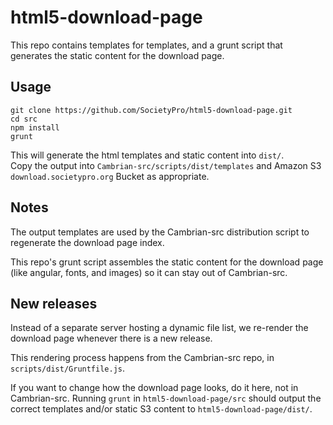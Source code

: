 html5-download-page
===================
This repo contains templates for templates, and a grunt script that generates the static content for the download page. 

Usage
-----

    git clone https://github.com/SocietyPro/html5-download-page.git
    cd src
    npm install
    grunt

This will generate the html templates and static content into `dist/`.  
Copy the output into `Cambrian-src/scripts/dist/templates` and Amazon S3 `download.societypro.org` Bucket as appropriate.

Notes
-----

The output templates are used by the Cambrian-src distribution script to regenerate the download page index.

This repo's grunt script assembles the static content for the download page (like angular, fonts, and images) so it can stay out of Cambrian-src.

New releases
--------------------

Instead of a separate server hosting a dynamic file list, we re-render the download page whenever there is a new release.

This rendering process happens from the Cambrian-src repo, in `scripts/dist/Gruntfile.js`.

If you want to change how the download page looks, do it here, not in Cambrian-src. Running `grunt` in `html5-download-page/src` should output the correct templates and/or static S3 content to `html5-download-page/dist/`.